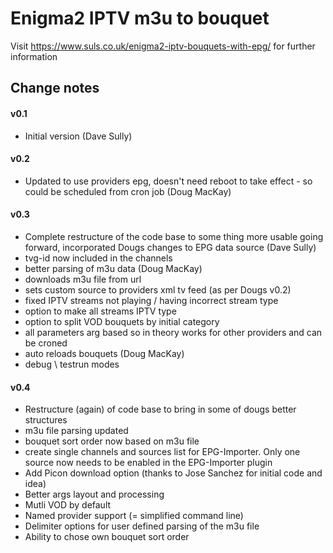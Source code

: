 # Enigma2 IPTV m3u to bouquet

Visit https://www.suls.co.uk/enigma2-iptv-bouquets-with-epg/ for further information

## Change notes
#### v0.1
* Initial version (Dave Sully)
#### v0.2
* Updated to use providers epg, doesn't need reboot to take effect - so could be scheduled from cron job (Doug MacKay)
#### v0.3
* Complete restructure of the code base to some thing more usable going forward, incorporated Dougs changes to EPG data source  (Dave Sully)
* tvg-id now included in the channels
* better parsing of m3u data (Doug MacKay)
* downloads m3u file from url
* sets custom source to providers xml tv feed (as per Dougs v0.2)
* fixed IPTV streams not playing / having incorrect stream type
* option to make all streams IPTV type
* option to split VOD bouquets by initial category
* all parameters arg based so in theory works for other providers and can be croned
* auto reloads bouquets (Doug MacKay)
* debug \ testrun modes
#### v0.4
* Restructure (again) of code base to bring in some of dougs better structures
* m3u file parsing updated
* bouquet sort order now based on m3u file
* create single channels and sources list for EPG-Importer. Only one source now needs to be enabled in the EPG-Importer plugin
* Add Picon download option (thanks to Jose Sanchez for initial code and idea)
* Better args layout and processing
* Mutli VOD by default
* Named provider support (= simplified command line)
* Delimiter options for user defined parsing of the m3u file
* Ability to chose own bouquet sort order
